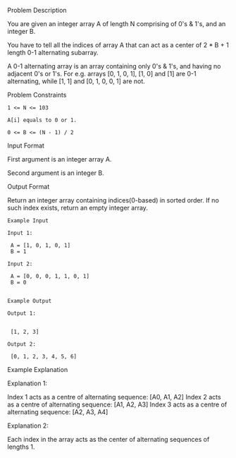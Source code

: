 Problem Description

You are given an integer array A of length N comprising of 0's & 1's, and an integer B.

You have to tell all the indices of array A that can act as a center of 2 * B + 1 length 0-1 alternating subarray.

A 0-1 alternating array is an array containing only 0's & 1's, and having no adjacent 0's or 1's. For e.g. arrays [0, 1, 0, 1], [1, 0] and [1] are 0-1 alternating, while [1, 1] and [0, 1, 0, 0, 1] are not.



Problem Constraints
    
    1 <= N <= 103
    
    A[i] equals to 0 or 1.
    
    0 <= B <= (N - 1) / 2



Input Format

First argument is an integer array A.

Second argument is an integer B.



Output Format

Return an integer array containing indices(0-based) in sorted order. If no such index exists, return an empty integer array.


    
    Example Input
    
    Input 1:
    
     A = [1, 0, 1, 0, 1]
     B = 1 
    
    Input 2:
    
     A = [0, 0, 0, 1, 1, 0, 1]
     B = 0 
    
    
    Example Output
    
    Output 1:
    
    
     [1, 2, 3]
    
    Output 2:
    
     [0, 1, 2, 3, 4, 5, 6]
    

Example Explanation

Explanation 1:

 Index 1 acts as a centre of alternating sequence: [A0, A1, A2]
 Index 2 acts as a centre of alternating sequence: [A1, A2, A3]
 Index 3 acts as a centre of alternating sequence: [A2, A3, A4] 

Explanation 2:

 Each index in the array acts as the center of alternating sequences of lengths 1.
